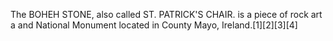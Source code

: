 The BOHEH STONE, also called ST. PATRICK'S CHAIR. is a piece of rock art a and National Monument located in County Mayo, Ireland.[1][2][3][4]
